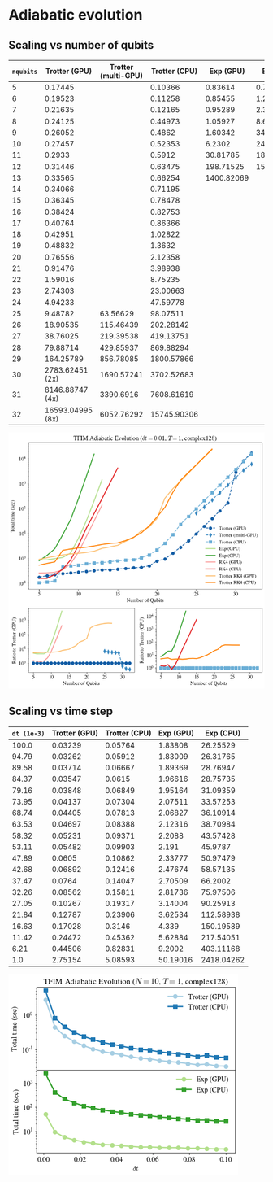 # Adiabatic evolution

## Scaling vs number of qubits

`nqubits` | Trotter (GPU) | Trotter (multi-GPU) | Trotter (CPU) | Exp (GPU) | Exp (CPU) | RK4 (GPU) | RK4 (CPU) | Trotter RK4 (GPU) | Trotter RK4 (CPU)
-- | -- | -- | -- | -- | -- | -- | -- | -- | --
5 | 0.17445 |         | 0.10366 | 0.83614 | 0.78556 | 0.25242 | 0.156 | 0.89121 | 0.5226
6 | 0.19523 |         | 0.11258 | 0.85455 | 1.28687 | 0.25621 | 0.1549 | 1.03522 | 0.61248
7 | 0.21635 |         | 0.12165 | 0.95289 | 2.39186 | 0.2697 | 0.21857 | 1.18833 | 0.70617
8 | 0.24125 |         | 0.44973 | 1.05927 | 8.69052 | 0.33928 | 0.35587 | 1.34537 | 2.05456
9 | 0.26052 |         | 0.4862 | 1.60342 | 34.69458 | 0.59477 | 0.83639 | 1.47065 | 2.32306
10 | 0.27457 |         | 0.52353 | 6.2302 | 240.25221 | 1.71798 | 3.23398 | 1.55437 | 2.57444
11 | 0.2933 |         | 0.5912 | 30.81785 | 1885.62326 | 7.22978 | 15.72184 | 1.69087 | 2.74806
12 | 0.31446 |         | 0.63475 | 198.71525 | 15068.34078 | 31.00997 | 61.33608 | 1.89166 | 3.07578
13 | 0.33565 |         | 0.66254 | 1400.82069 |         | 134.25498 | 242.00017 | 2.46156 | 3.5229
14 | 0.34066 |         | 0.71195 |         |         |         | 1018.38455 | 2.80647 | 3.9003
15 | 0.36345 |         | 0.78478 |         |         |         | 4151.16189 | 3.25374 | 4.07862
16 | 0.38424 |         | 0.82753 |         |         |         |         | 4.72084 | 5.06896
17 | 0.40764 |         | 0.86366 |         |         |         |         | 6.61444 | 6.82558
18 | 0.42951 |         | 1.02822 |         |         |         |         | 12.43154 | 10.31241
19 | 0.48832 |         | 1.3632 |         |         |         |         | 17.55895 | 19.5482
20 | 0.76556 |         | 2.12358 |         |         |         |         | 38.71244 | 45.04425
21 | 0.91476 |         | 3.98938 |         |         |         |         | 253.88249 | 107.72325
22 | 1.59016 |         | 8.75235 |         |         |         |         | 604.18377 | 428.68612
23 | 2.74303 |         | 23.00663 |         |         |         |         | 1243.40607 | 1352.20024
24 | 4.94233 |         | 47.59778 |         |         |         |         | 2577.88493 | 2769.86169
25 | 9.48782 | 63.56629 | 98.07511 |         |         |         |         | 5402.67001 | 5607.38338
26 | 18.90535 | 115.46439 | 202.28142 |         |         |         |         | 11297.93766 | 11523.4246
27 | 38.76025 | 219.39538 | 419.13751 |         |         |         |         | 22595.86618 | 23790.17723
28 | 79.88714 | 429.85937 | 869.88294 |         |         |         |         |         |        
29 | 164.25789 | 856.78085 | 1800.57866 |         |         |         |         |         |        
30 | 2783.62451 (2x) | 1690.57241 | 3702.52683 |         |         |         |         |         |        
31 | 8146.88747 (4x) | 3390.6916 | 7608.61619 |         |         |         |         |         |        
32 | 16593.04995 (8x) | 6052.76292 | 15745.90306 |         |         |         |         |         |       

![adiabatic-nqubits](../images/adiabatic_evolution.png)

## Scaling vs time step

`dt (1e-3)` | Trotter (GPU) | Trotter (CPU) | Exp (GPU) | Exp (CPU)
-- | -- | -- | -- | --
100.0 | 0.03239 | 0.05764 | 1.83808 | 26.25529
94.79 | 0.03262 | 0.05912 | 1.83009 | 26.31765
89.58 | 0.03714 | 0.06667 | 1.89369 | 28.76947
84.37 | 0.03547 | 0.0615 | 1.96616 | 28.75735
79.16 | 0.03848 | 0.06849 | 1.95164 | 31.09359
73.95 | 0.04137 | 0.07304 | 2.07511 | 33.57253
68.74 | 0.04405 | 0.07813 | 2.06827 | 36.10914
63.53 | 0.04697 | 0.08388 | 2.12316 | 38.70984
58.32 | 0.05231 | 0.09371 | 2.2088 | 43.57428
53.11 | 0.05482 | 0.09903 | 2.191 | 45.9787
47.89 | 0.0605 | 0.10862 | 2.33777 | 50.97479
42.68 | 0.06892 | 0.12416 | 2.47674 | 58.57135
37.47 | 0.0764 | 0.14047 | 2.70509 | 66.2002
32.26 | 0.08562 | 0.15811 | 2.81736 | 75.97506
27.05 | 0.10267 | 0.19317 | 3.14004 | 90.25913
21.84 | 0.12787 | 0.23906 | 3.62534 | 112.58938
16.63 | 0.17028 | 0.3146 | 4.339 | 150.19589
11.42 | 0.24472 | 0.45362 | 5.62884 | 217.54051
6.21 | 0.44506 | 0.82831 | 9.2002 | 403.11168
1.0 | 2.75154 | 5.08593 | 50.19016 | 2418.04262

![adiabatic-dt](../images/adiabatic_evolution_dt.png)
